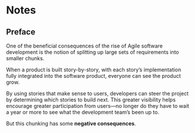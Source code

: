 # Notes

## Preface

One of the beneficial consequences of the rise of Agile software development is the notion of splitting up large sets of requirements into smaller chunks.

When a product is built story-by-story, with each story’s implementation fully integrated into the software product, everyone can see the product grow.

By using stories that make sense to users, developers can steer the project by determining which stories to build next. This greater visibility helps encourage greater participation from users—no longer do they have to wait a year or more to see what the development team’s been up to.

But this chunking has some **negative consequences**.